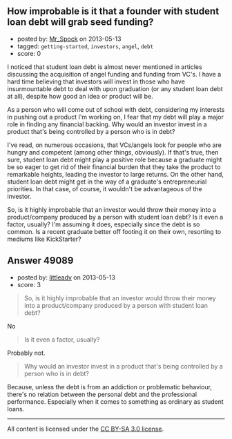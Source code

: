 ## How improbable is it that a founder with student loan debt will grab seed funding?

- posted by: [Mr_Spock](https://stackexchange.com/users/-1/26230-mr-spock) on 2013-05-13
- tagged: `getting-started`, `investors`, `angel`, `debt`
- score: 0

I noticed that student loan debt is almost never mentioned in articles discussing the acquisition of angel funding and funding from VC's.  I have a hard time believing that investors will invest in those who have insurmountable debt to deal with upon graduation (or any student loan debt at all), despite how good an idea or product will be.  

As a person who will come out of school with debt, considering my interests in pushing out a product I'm working on, I fear that my debt will play a major role in finding any financial backing.  Why would an investor invest in a product that's being controlled by a person who is in debt? 

I've read, on numerous occasions, that VCs/angels look for people who are hungry and competent (among other things, obviously).  If that's true, then sure, student loan debt might play a positive role because a graduate might be so eager to get rid of their financial burden that they take the product to remarkable heights, leading the investor to large returns.  On the other hand, student loan debt might get in the way of a graduate's entrepreneurial priorities.  In that case, of course, it wouldn't be advantageous of the investor.


So, is it highly improbable that an investor would throw their money into a product/company produced by a person with student loan debt?  Is it even a factor, usually?  I'm assuming it does, especially since the debt is so common. Is a recent graduate better off footing it on their own, resorting to mediums like KickStarter?


## Answer 49089

- posted by: [littleadv](https://stackexchange.com/users/-1/13808-littleadv) on 2013-05-13
- score: 3

> So, is it highly improbable that an investor would throw their money
> into a product/company produced by a person with student loan debt?

No

> Is it even a factor, usually?

Probably not.

> Why would an investor invest in a product that's being controlled by a
> person who is in debt?

Because, unless the debt is from an addiction or problematic behaviour, there's no relation between the personal debt and the professional performance. Especially when it comes to something as ordinary as student loans.



---

All content is licensed under the [CC BY-SA 3.0 license](https://creativecommons.org/licenses/by-sa/3.0/).
